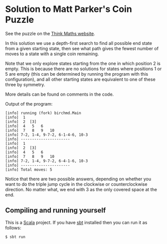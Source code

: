 # Solution to Matt Parker's Coin Puzzle

See the puzzle on the [Think Maths website](https://www.think-maths.co.uk/coin-puzzle).

In this solution we use a depth-first search to find all possible end state from
a given starting state, then see what path gives the fewest number of moves to a
state with a single coin remaining.

Note that we only explore states starting from the one in which position 2 is
empty. This is because there are no solutions for states where positions 1 or 5
are empty (this can be determined by running the program with this
configuration), and all other starting states are equivalent to one of these
three by symmetry.

More details can be found on comments in the code.

Output of the program:

```
[info] running (fork) birchmd.Main
[info]  1
[info]  2  [3]
[info]  4   5   6
[info]  7   8   9   10
[info] 7-2, 1-4, 9-7-2, 6-1-4-6, 10-3
[info] ----------------------
[info]  1
[info]  2  [3]
[info]  4   5   6
[info]  7   8   9   10
[info] 7-2, 1-4, 9-7-2, 6-4-1-6, 10-3
[info] ----------------------
[info] Total moves: 5
```

Notice that there are two possible answers, depending on whether you want to do
the triple jump cycle in the clockwise or counterclockwise direction. No matter
what, we end with 3 as the only covered space at the end.

## Compiling and running yourself

This is a [Scala](https://www.scala-lang.org/) project. If you have
[sbt](https://www.scala-sbt.org/) installed then you can run it as follows:

```
$ sbt run
```